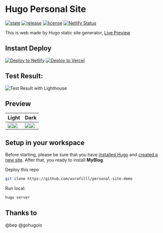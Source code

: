 # Hugo Personal Site
[![state](https://img.shields.io/badge/state-stable-green.svg)]() [![release](https://img.shields.io/github/release/asrafilll/personal-site.svg)](https://github.com/asrafilll/personal-site/releases) [![license](https://img.shields.io/github/license/asrafilll/personal-site.svg)](LICENSE)
[![Netlify Status](https://api.netlify.com/api/v1/badges/19d195ca-0cec-478e-9cfa-fa9527644a60/deploy-status)](https://app.netlify.com/sites/asrafilll/deploys)

This is web made by Hugo static site generator, [Live Preview](https://asrafilll.com)

## Instant Deploy

[![Deploy to Netlify](https://www.netlify.com/img/deploy/button.svg)](https://app.netlify.com/start/deploy?repository=https://github.com/asrafilll/personal-site)
[![Deploy to Vercel](https://zeit.co/button)](https://zeit.co/new/project?template=https://github.com/asrafilll/personal-site-demo)


## Test Result:
![Test Result with Lighthouse](https://i.ibb.co/vvksSnW/test-result.png)


## Preview

|Light|Dark|
|-----|-----|
|![](https://i.ibb.co/BCzMSNX/Screenshot-1.png)![](https://i.ibb.co/f1RCWr4/Screenshot-1.png)|![](https://i.ibb.co/ZzHJ2Gd/light.png)![](https://i.ibb.co/tMkDs3N/Screenshot-1.png)|


## Setup in your workspace

Before starting, please be sure that you have [installed Hugo](https://gohugo.io/getting-started/quick-start/#step-1-install-hugo) and [created a new site](https://gohugo.io/getting-started/quick-start/#step-2-create-a-new-site). After that, you ready to install **MyBlog**.

Deploy this repo


```bash
git clone https://github.com/asrafilll/personal-site-demo
```

Run local:

```bash
hugo server
```


## Thanks to

@bep
@gohugoio
